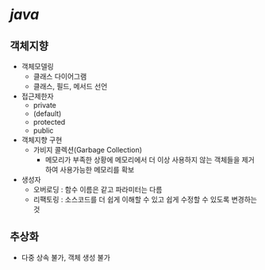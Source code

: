 # _java_
## 객체지향
  + 객체모델링
    + 클래스 다이어그램
    + 클래스, 필드, 메서드 선언
  + 접근제한자
    + private
    + (default)
    + protected
    + public
  + 객체지향 구현
    + 가비지 콜렉션(Garbage Collection)
      + 메모리가 부족한 상황에 메모리에서 더 이상 사용하지 않는 객체들을 제거하여 사용가능한 메모리를 확보
  + 생성자
    + 오버로딩 : 함수 이름은 같고 파라미터는 다름
    + 리팩토링 : 소스코드를 더 쉽게 이해할 수 있고 쉽게 수정할 수 있도록 변경하는 것
## 추상화
  + 다중 상속 불가, 객체 생성 불가

